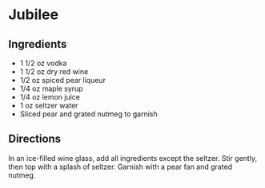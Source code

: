 # Jubilee

## Ingredients
* 1 1/2 oz vodka
* 1 1/2 oz dry red wine
* 1/2 oz spiced pear liqueur
* 1/4 oz maple syrup
* 1/4 oz lemon juice
* 1 oz seltzer water
* Sliced pear and grated nutmeg to garnish

## Directions
In an ice-filled wine glass, add all ingredients except the seltzer. Stir gently, then top with a splash of seltzer. Garnish with a pear fan and grated nutmeg.

